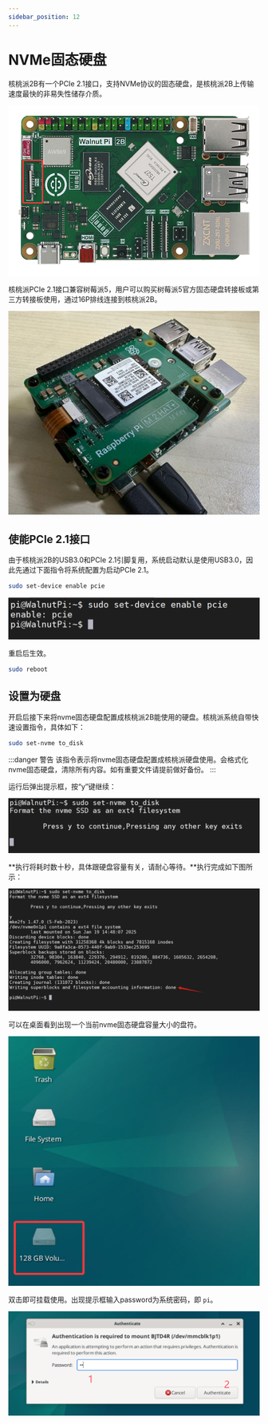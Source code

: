 ```yaml
---
sidebar_position: 12
---
```


# NVMe固态硬盘

核桃派2B有一个PCIe 2.1接口，支持NVMe协议的固态硬盘，是核桃派2B上传输速度最快的非易失性储存介质。

![nvme](./img/nvme/nvme0.png)

核桃派PCIe 2.1接口兼容树莓派5，用户可以购买树莓派5官方固态硬盘转接板或第三方转接板使用，通过16P排线连接到核桃派2B。

![nvme](./img/nvme/nvme1.png)

## 使能PCIe 2.1接口

由于核桃派2B的USB3.0和PCIe 2.1引脚复用，系统启动默认是使用USB3.0，因此先通过下面指令将系统配置为启动PCIe 2.1。

```bash
sudo set-device enable pcie
```

![nvme](./img/nvme/nvme2.png)

重启后生效。

```bash
sudo reboot
```

## 设置为硬盘

开启后接下来将nvme固态硬盘配置成核桃派2B能使用的硬盘。核桃派系统自带快速设置指令，具体如下：

```bash
sudo set-nvme to_disk
```

:::danger 警告
该指令表示将nvme固态硬盘配置成核桃派硬盘使用。会格式化nvme固态硬盘，清除所有内容。如有重要文件请提前做好备份。
:::

运行后弹出提示框，按“y”键继续：

![nvme](./img/nvme/nvme3.png)

**执行将耗时数十秒，具体跟硬盘容量有关，请耐心等待。**执行完成如下图所示：

![nvme](./img/nvme/nvme4.png)

可以在桌面看到出现一个当前nvme固态硬盘容量大小的盘符。

![nvme](./img/nvme/nvme5.png)

双击即可挂载使用。出现提示框输入password为系统密码，即 `pi`。

![nvme](./img/nvme/nvme6.png)

